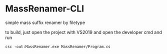 # MassRenamer-CLI
simple mass suffix renamer by filetype


to build, just open the project with VS2019 and open the developer cmd and run
```
csc -out:MassRenamer.exe MassRenamer/Program.cs
```
